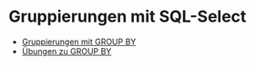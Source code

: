 # Gruppierungen mit SQL-Select

- [Gruppierungen mit GROUP BY ](https://imoodle.de/sqltutorial/lektion4.html) 
- [Übungen zu GROUP BY](https://imoodle.de/sqltutorial/uebung.php?lektion=4)
